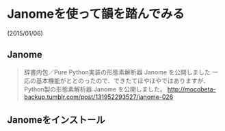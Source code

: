 # Janomeを使って韻を踏んでみる
(2015/01/06)


## Janome
>辞書内包／Pure Python実装の形態素解析器 Janome を公開しました
>一応の基本機能がととのったので、できたてほやほやではありますが、Python製の形態素解析器 Janome を公開しました。
http://mocobeta-backup.tumblr.com/post/131952293527/janome-026

## Janomeをインストール
